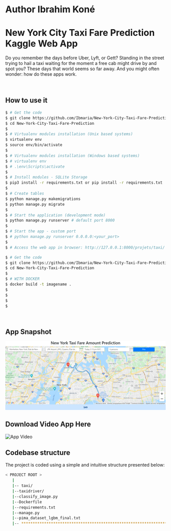 # Author Ibrahim Koné 
# New York City Taxi Fare Prediction Kaggle Web App

Do you remember the days before Uber, Lyft, or Gett? Standing in the street trying to hail a taxi waiting for the moment a free cab might drive by and spot you? These days that world seems so far away. And you might often wonder: how do these apps work.

<br />

## How to use it

```bash
$ # Get the code
$ git clone https://github.com/Ibmaria/New-York-City-Taxi-Fare-Prediction.git
$ cd New-York-City-Taxi-Fare-Prediction
$
$ # Virtualenv modules installation (Unix based systems)
$ virtualenv env
$ source env/bin/activate
$
$ # Virtualenv modules installation (Windows based systems)
$ # virtualenv env
$ # .\env\Scripts\activate
$
$ # Install modules - SQLite Storage
$ pip3 install -r requirements.txt or pip install -r requirements.txt
$
$ # Create tables
$ python manage.py makemigrations
$ python manage.py migrate
$
$ # Start the application (development mode)
$ python manage.py runserver # default port 8000
$
$ # Start the app - custom port
$ # python manage.py runserver 0.0.0.0:<your_port>
$
$ # Access the web app in browser: http://127.0.0.1:8000/projets/taxi/
```

```bash
$ # Get the code
$ git clone https://github.com/Ibmaria/New-York-City-Taxi-Fare-Prediction.git
$ cd New-York-City-Taxi-Fare-Prediction
$
$ # WITH DOCKER
$ docker build -t imagename .
$ 
$
$
$ 
```



<br />

## App Snapshot
![App ](https://github.com/Ibmaria/New-York-City-Taxi-Fare-Prediction/blob/master/captureapp.PNG)

## Download Video App Here
![App Video](https://github.com/Ibmaria/New-York-City-Taxi-Fare-Prediction/blob/master/videoapp.gif)


## Codebase structure

The project is coded using a simple and intuitive structure presented below:

```bash
< PROJECT ROOT >
   |
   |-- taxi/                              
   |--taxidriver/
   |--classify_image.py                        
   |--Dockerfile              
   |--requirements.txt
   |--manage.py
   |--pima_dataset_lgbm_final.txt
   |-- ************************************************************************
```

<br />





